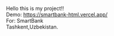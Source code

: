 
Hello this is my project!! <br/>
Demo: https://smartbank-html.vercel.app/  <br/>
For: SmartBank   <br/>
Tashkent,Uzbekistan.

